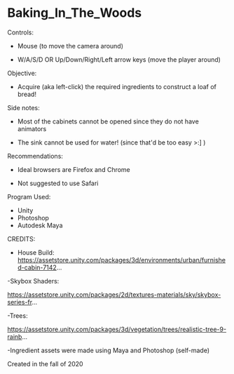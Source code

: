# Baking_In_The_Woods

Controls:

- Mouse (to move the camera around)

- W/A/S/D  OR   Up/Down/Right/Left arrow keys  (move the player around)



Objective:

- Acquire (aka left-click) the required ingredients to construct a loaf of bread!



Side notes:

- Most of the cabinets cannot be opened since they do not have animators

- The sink cannot be used for water! (since that'd be too easy >:] )



Recommendations:

- Ideal browsers are Firefox and Chrome

- Not suggested to use Safari


Program Used:
- Unity
- Photoshop
- Autodesk Maya


CREDITS:

- House Build: https://assetstore.unity.com/packages/3d/environments/urban/furnished-cabin-7142...

-Skybox Shaders:

https://assetstore.unity.com/packages/2d/textures-materials/sky/skybox-series-fr...

-Trees:

https://assetstore.unity.com/packages/3d/vegetation/trees/realistic-tree-9-rainb...

-Ingredient assets were made using Maya and Photoshop (self-made)


Created in the fall of 2020
